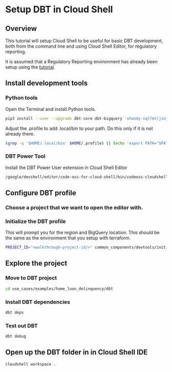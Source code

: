 # Setup DBT in Cloud Shell

## Overview

This tutorial will setup Cloud Shell to be useful for basic DBT
development, both from the command line and using Cloud Shell Editor,
for regulatory reporting.

It is assumed that a Regulatory Reporting environment has already been setup
using the [tutorial](https://github.com/GoogleCloudPlatform/reg-reporting-blueprint/blob/main/docs/TUTORIAL.md).

## Install development tools

### Python tools

Open the Terminal and install Python tools.

```sh
pip3 install --user --upgrade dbt-core dbt-bigquery 'shandy-sqlfmt[jinjafmt]'
```

Adjust the .profile to add .local/bin to your path. Do this only if it is not already there.

```sh
(grep -q '$HOME/.local/bin' $HOME/.profile) || (echo 'export PATH="$PATH:$HOME/.local/bin"' >> $HOME/.profile)
```

### DBT Power Tool

Install the DBT Power User extension in Cloud Shell Editor

```sh
/google/devshell/editor/code-oss-for-cloud-shell/bin/codeoss-cloudshell --install-extension innoverio.vscode-dbt-power-user
```

## Configure DBT profile

### Choose a project that we want to open the editor with.

<walkthrough-project-setup></walkthrough-project-setup>

### Initialize the DBT profile

This will prompt you for the region and BigQuery location. This should be the same
as the environment that you setup with terraform.

```sh
PROJECT_ID="<walkthrough-project-id/>" common_components/devtools/init_dbt_profiles.sh
```

## Explore the project

### Move to DBT project

```sh
cd use_cases/examples/home_loan_delinquency/dbt
```

### Install DBT dependencies

```sh
dbt deps
```

### Test out DBT

```sh
dbt debug
```

## Open up the DBT folder in in Cloud Shell IDE

```sh
cloudshell workspace .
```
